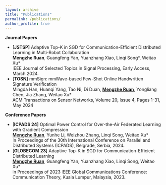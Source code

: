 ```yaml
---
layout: archive
title: "Publications"
permalink: /publications/
author_profile: true
---
```

<!--
**Preprint and Under Review**
-->



**Journal Papers**
* **\[JSTSP\]** Adaptive Top-K in SGD for Communication-Efficient Distributed Learning in Multi-Robot Collaboration <br>
  **Mengzhe Ruan**, Guangfeng Yan, Yuanzhang Xiao, Linqi Song\*, Weitao Xu\*<br>
  IEEE Journal of Selected Topics in Signal Processing, Early Access, March 2024.
* **\[TOSN\]** mmSign: mmWave-based Few-Shot Online Handwritten Signature Verification <br>
  Mingda Han, Huanqi Yang, Tao Ni, Di Duan, **<u>Mengzhe Ruan</u>**, Yongliang Chen, Jia Zhang, Weitao Xu* <br>
  ACM Transactions on Sensor Networks, Volume 20, Issue 4, Pages 1-31, May 2024
  
**Conference Papers**
* **\[ICPADS 24\]** Optimal Power Control for Over-the-Air Federated Learning with Gradient Compression <br>
  **<u>Mengzhe Ruan</u>**, Yunhe Li, Weizhou Zhang, Linqi Song, Weitao Xu* <br>
  In Proceedings of the 30th International Conference on Parallel and Distributed Systems (ICPADS), Belgrade, Serbia, 2024.
* **\[GLOBECOM 23\]** Adaptive Top-K in SGD for Communication-Efficient Distributed Learning <br>
  **<u>Mengzhe Ruan</u>**, Guangfeng Yan, Yuanzhang Xiao, Linqi Song, Weitao Xu* <br>
  in Proceedings of 2023 IEEE Global Communications Conference: Communication Theory, Kuala Lumpur, Malaysia, 2023.
